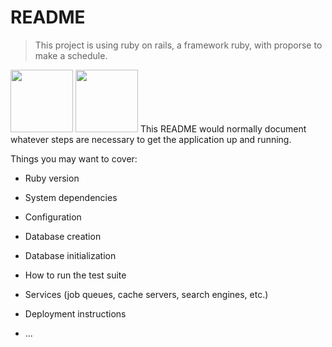 # README 

>This project is using ruby on rails, a framework ruby, with proporse to make a schedule. 

<img src="https://seeklogo.com/images/R/ruby-on-rails-logo-95951CC5FB-seeklogo.com.png" width="100px"/> 
<img src="https://www.demorodavel.com/wp-content/uploads/2019/09/ruby-logo.png" width="100px"/>
This README would normally document whatever steps are necessary to get the
application up and running.

Things you may want to cover:

* Ruby version

* System dependencies

* Configuration

* Database creation

* Database initialization

* How to run the test suite

* Services (job queues, cache servers, search engines, etc.)

* Deployment instructions

* ...

